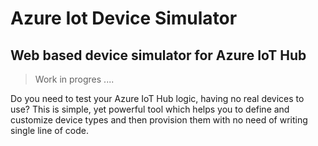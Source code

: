 # Azure Iot Device Simulator
## Web based device simulator for Azure IoT Hub

> Work in progres ....

Do you need to test your Azure IoT Hub logic, having no real devices to use? This is simple, yet powerful tool which helps you to define and customize device types and then provision them with no need of writing single line of code.



